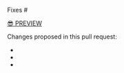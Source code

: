 Fixes #<PUT ISSUE NUM HERE>

[:sunglasses: PREVIEW](https://federalist-proxy.app.cloud.gov/preview/18f/doi-extractives-data/BRANCH_NAME/)

Changes proposed in this pull request:

-
-
-
